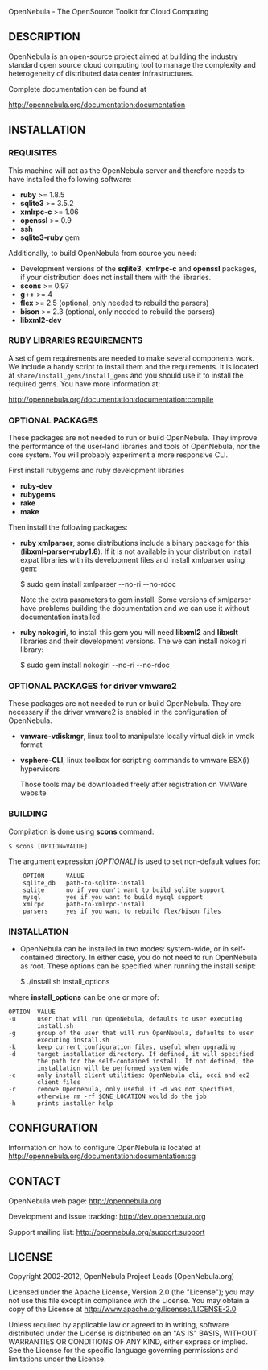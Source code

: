 
OpenNebula - The OpenSource Toolkit for Cloud Computing

## DESCRIPTION

OpenNebula is an open-source project aimed at building the industry standard
open source cloud computing tool to manage the complexity and heterogeneity of
distributed data center infrastructures.

Complete documentation can be found at

  http://opennebula.org/documentation:documentation

## INSTALLATION

### REQUISITES

This machine will act as the OpenNebula server and therefore needs to have
installed the following software:

* **ruby** >= 1.8.5
* **sqlite3** >= 3.5.2
* **xmlrpc-c** >= 1.06
* **openssl** >= 0.9
* **ssh**
* **sqlite3-ruby** gem

Additionally, to build OpenNebula from source you need:

* Development versions of the **sqlite3**, **xmlrpc-c** and **openssl**
  packages, if your distribution does not install them with the libraries.
* **scons** >= 0.97
* **g++** >= 4
* **flex** >= 2.5 (optional, only needed to rebuild the parsers)
* **bison** >= 2.3 (optional, only needed to rebuild the parsers)
* **libxml2-dev**

### RUBY LIBRARIES REQUIREMENTS

A set of gem requirements are needed to make several components work. We
include a handy script to install them and the requirements. It is located at
`share/install_gems/install_gems` and you should use it to install the
required gems. You have more information at:

  http://opennebula.org/documentation:documentation:compile

### OPTIONAL PACKAGES

These packages are not needed to run or build OpenNebula. They improve the
performance of the user-land libraries and tools of OpenNebula, nor the core
system. You will probably experiment a more responsive CLI.

First install rubygems and ruby development libraries

* **ruby-dev**
* **rubygems**
* **rake**
* **make**

Then install the following packages:

* **ruby xmlparser**, some distributions include a binary package for this
  (**libxml-parser-ruby1.8**). If it is not available in your distribution
  install expat libraries with its development files and install xmlparser
  using gem:
  
    $ sudo gem install xmlparser --no-ri --no-rdoc
    
  Note the extra parameters to gem install. Some versions of xmlparser have
  problems building the documentation and we can use it without documentation
  installed.
  
* **ruby nokogiri**, to install this gem you will need **libxml2** and
  **libxslt** libraries and their development versions. The we can install
  nokogiri library:
  
    $ sudo gem install nokogiri --no-ri --no-rdoc

### OPTIONAL PACKAGES for driver vmware2

These packages are not needed to run or build OpenNebula. They are necessary 
if the driver vmware2 is enabled in the configuration of OpenNebula.

* **vmware-vdiskmgr**, linux tool to manipulate locally virtual disk in vmdk
  format
* **vsphere-CLI**, linux toolbox for scripting commands to vmware ESX(i) 
  hypervisors
  
  Those tools may be downloaded freely after registration on VMWare website


### BUILDING

Compilation is done using **scons** command:

    $ scons [OPTION=VALUE]

The argument expression *[OPTIONAL]* is used to set non-default values for:

        OPTION      VALUE
        sqlite_db   path-to-sqlite-install
        sqlite      no if you don't want to build sqlite support
        mysql       yes if you want to build mysql support
        xmlrpc      path-to-xmlrpc-install
        parsers     yes if you want to rebuild flex/bison files
        

### INSTALLATION

* OpenNebula can be installed in two modes: system-wide, or in self-contained
  directory. In either case, you do not need to run OpenNebula as root. These
  options can be specified when running the install script:

    $ ./install.sh install_options
    
where **install_options** can be one or more of:
  
    OPTION  VALUE
    -u      user that will run OpenNebula, defaults to user executing
            install.sh
    -g      group of the user that will run OpenNebula, defaults to user
            executing install.sh
    -k      keep current configuration files, useful when upgrading
    -d      target installation directory. If defined, it will specified
            the path for the self-contained install. If not defined, the
            installation will be performed system wide
    -c      only install client utilities: OpenNebula cli, occi and ec2
            client files
    -r      remove Opennebula, only useful if -d was not specified,
            otherwise rm -rf $ONE_LOCATION would do the job
    -h      prints installer help


## CONFIGURATION

Information on how to configure OpenNebula is located at
http://opennebula.org/documentation:documentation:cg


## CONTACT

OpenNebula web page: http://opennebula.org

Development and issue tracking: http://dev.opennebula.org

Support mailing list: http://opennebula.org/support:support


## LICENSE

Copyright 2002-2012, OpenNebula Project Leads (OpenNebula.org)

Licensed under the Apache License, Version 2.0 (the "License"); you may
not use this file except in compliance with the License. You may obtain
a copy of the License at http://www.apache.org/licenses/LICENSE-2.0

Unless required by applicable law or agreed to in writing, software
distributed under the License is distributed on an "AS IS" BASIS,
WITHOUT WARRANTIES OR CONDITIONS OF ANY KIND, either express or implied.
See the License for the specific language governing permissions and
limitations under the License.


